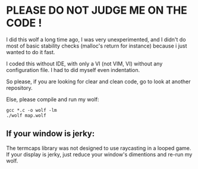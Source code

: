 # PLEASE DO NOT JUDGE ME ON THE CODE !

I did this wolf a long time ago, I was very unexperimented, and I didn't do most of basic stability checks (malloc's return for instance) because i just wanted to do it fast.

I coded this without IDE, with only a VI (not VIM, VI) without any configuration file. I had to did myself even indentation.

So please, if you are looking for clear and clean code, go to look at another repository.

Else, please compile and run my wolf:

    gcc *.c -o wolf -lm
	./wolf map.wolf
	
## If your window is jerky:

The termcaps library was not designed to use raycasting in a looped game.
If your display is jerky, just reduce your window's dimentions and re-run my wolf.
